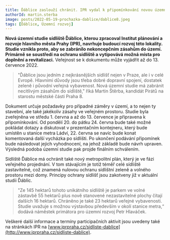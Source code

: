 ```yaml
---
title: Ďáblice zaslouží chránit. IPR vydal k připomínkování novou územní studii
authorId: martin.sterba
image: posts/2022-05-19-prochazka-dablice/dablice8.jpeg
tags: [Ďáblice, Územní rozvoj]
---
```


**Nová územní studie sídliště Ďáblice, kterou zpracoval Institut plánování a rozvoje hlavního města Prahy (IPR), navrhuje budoucí rozvoj této lokality. Studie vznikla proto, aby se zabránilo nekoncepčním zásahům do území. Primárně se soustředí na ochranu sídliště a vytipovává možná místa pro doplnění a revitalizaci.** Veřejnost se k dokumentu může vyjádřit až do 13. července 2022. 

>"Ďáblice jsou jedním z nejkrásnějších sídlišť nejen v Praze, ale i v celé Evropě. Hlavními důvody jsou třeba dobré dopravní spojení, dostatek zeleně i původní veřejná vybavenost. Nová územní studie má zabránit necitlivým zásahům do sídliště," říká Martin Štěrba, kandidát Pirátů na starostu městské části Praha 8. 

Dokument určuje požadavky pro případné záměry v území, a to nejen ty stavební, ale také jakékoliv zásahy ve veřejném prostoru. Studie byla zveřejněna ve středu 1. června a až do 13. července je připravena k připomínkování. Od pondělí 20. do pátku 24. června bude také možné pokládat dotazy a diskutovat v prezentačním kontejneru, který bude umístěn u stanice metra Ládví, 22. června se navíc bude konat komentovaná další vycházka po sídlišti. Po ukončení podávání připomínek bude následovat jejich vyhodnocení, na jehož základě bude návrh upraven. Výsledná podoba územní studie pak projde finálním schválením. 

Sídliště Ďáblice má ochránit také nový metropolitní plán, který je ve fázi veřejného projednání. V tom stávajícím je totiž téměř celé sídliště zastavitelné, což znamená nulovou ochranu sídlištní zeleně a volného prostoru mezi domy. Principy ochrany sídlišť jsou zakotveny již v aktuální studii Ďáblic. 

>"Ze 145 hektarů tohoto unikátního sídliště je parkem ve volné zástavbě 55 hektarů plus nově stanovené nezastavitelné plochy čítají dalších 16 hektarů. Chráněno je také 23 hektarů veřejné vybavenosti. Studie uvažuje s možnou výstavbou především v okolí stanice metra,“ dodává náměstek primátora pro územní rozvoj Petr Hlaváček.

Veškeré další informace a termíny participačních aktivit jsou uvedeny také na stránkách IPR na [www.iprpraha.cz/sidliste-dablice](http://www.iprpraha.cz/sidliste-dablice).

 